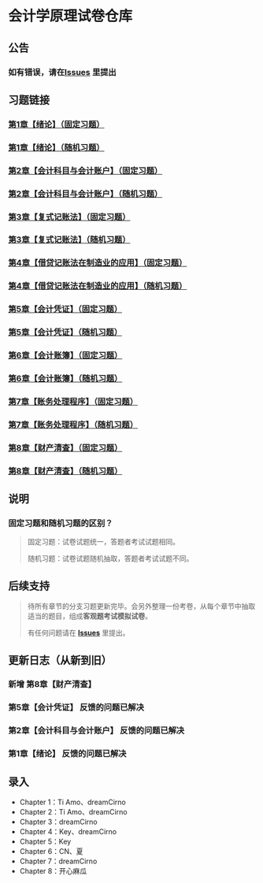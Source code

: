 # 会计学原理试卷仓库

## 公告
### 如有错误，请在[Issues](https://github.com/dreamCirno/Princlples-of-Accounts/issues) 里提出

## 习题链接

### [第1章【绪论】（固定习题）](http://saishi.cnki.net/ddz/h6wWHz1cLt)
### [第1章【绪论】（随机习题）](http://saishi.cnki.net/ddz/9oqtudtgu5)
### [第2章【会计科目与会计账户】（固定习题）](http://saishi.cnki.net/ddz/kaxmcifxbl)
### [第2章【会计科目与会计账户】（随机习题）](http://saishi.cnki.net/ddz/nja28eDd3H)
### [第3章【复式记账法】（固定习题）](http://saishi.cnki.net/ddz/GVXrfEYeML)
### [第3章【复式记账法】（随机习题）](http://saishi.cnki.net/ddz/Q6IcBSlBhv)
### [第4章【借贷记账法在制造业的应用】（固定习题）](http://saishi.cnki.net/ddz/tguiqrsxlp)
### [第4章【借贷记账法在制造业的应用】（随机习题）](http://saishi.cnki.net/ddz/soEc0pWAP1)
### [第5章【会计凭证】（固定习题）](http://saishi.cnki.net/ddz/skuww2h5k5)
### [第5章【会计凭证】（随机习题）](http://saishi.cnki.net/ddz/0SWOlssJLo)
### [第6章【会计账簿】（固定习题）](http://saishi.cnki.net/ddz/v084tqyxlg)
### [第6章【会计账簿】（随机习题）](http://saishi.cnki.net/ddz/7chbnrutil)
### [第7章【账务处理程序】（固定习题）](http://saishi.cnki.net/ddz/6Tej4uPWQ3)
### [第7章【账务处理程序】（随机习题）](http://saishi.cnki.net/ddz/QXhREpg6LD)
### [第8章【财产清查】（固定习题）](http://saishi.cnki.net/ddz/BWLDY2GC4Q)
### [第8章【财产清查】（随机习题）](http://saishi.cnki.net/ddz/nsv3yqo5fj)

## 说明

### 固定习题和随机习题的区别？

> 固定习题：试卷试题统一，答题者考试试题相同。
> 
> 随机习题：试卷试题随机抽取，答题者考试试题不同。

## 后续支持

> 待所有章节的分支习题更新完毕。会另外整理一份考卷，从每个章节中抽取适当的题目，组成**客观题考试模拟试卷**。
> 
> 有任何问题请在 **[Issues](https://github.com/dreamCirno/Princlples-of-Accounts/issues)** 里提出。

## 更新日志（从新到旧）
### 新增 第8章【财产清查】
### 第5章【会计凭证】 反馈的问题已解决
### 第2章【会计科目与会计账户】 反馈的问题已解决
### 第1章【绪论】 反馈的问题已解决

## 录入

* Chapter 1：Ti Amo、dreamCirno
* Chapter 2：Ti Amo、dreamCirno
* Chapter 3：dreamCirno
* Chapter 4：Key、dreamCirno
* Chapter 5：Key
* Chapter 6：CN、夏
* Chapter 7：dreamCirno
* Chapter 8：开心麻瓜
